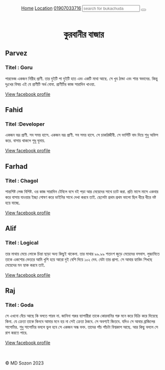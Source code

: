 <!DOCTYPE html>
<html lang="en">
<head>
    <meta charset="UTF-8">
    <meta name="viewport" content="width=device-width, initial-scale=1.0">
    <link rel="stylesheet" href="https://cdnjs.cloudflare.com/ajax/libs/font-awesome/6.4.0/css/all.min.css" integrity="sha512-iecdLmaskl7CVkqkXNQ/ZH/XLlvWZOJyj7Yy7tcenmpD1ypASozpmT/E0iPtmFIB46ZmdtAc9eNBvH0H/ZpiBw==" crossorigin="anonymous" referrerpolicy="no-referrer" />
    <link rel="stylesheet" href="friend.css">
    <title>Chudir vai dr info</title>
</head>
<body>
    <header>
        <div class="hp">
            <span class="head">
               <i class="fa-solid fa-house"></i>
               <a href="#" target="_blank">Home</a>
            </span>
           <span class="head"> <i class="fa-solid fa-location-dot"></i>
               <a href="https://www.google.com/maps/place/DIU+-+Dhaka+International+University/@23.7953561,90.4422354,17z/data=!4m14!1m7!3m6!1s0x3755c712dea569b3:0x73a5f6509b2106b6!2sDIU+-+Dhaka+International+University!8m2!3d23.7953512!4d90.4448103!16s%2Fm%2F02w7_zy!3m5!1s0x3755c712dea569b3:0x73a5f6509b2106b6!8m2!3d23.7953512!4d90.4448103!16s%2Fm%2F02w7_zy?entry=ttu" target="_blank">Location</a></span>
          <span class="head"><i class="fa-solid fa-phone"></i>
           <a href="#" target="_blank">01907033716</a></span>
          <span class="head"><input type="text" placeholder="search for bukachuda">
           <button><a href="#"><i class="fa-solid fa-magnifying-glass"></i></a></button></span>
           <span class="bob"><i class="fa-solid fa-bars"></i></span>
       </div>
    </header>
    <h1 style="text-align: center;">কুরবানীর বাজার</h1>
   <div class="con">
    <div class="divp">
        <h2>Parvez</h2>
        <h3>Titel : Goru</h3>
        <p>পারভেজ একজন নিরীহ প্রাণী. তার দুইটি পা দুইটি হাত এবং একটি মাথা আছে. সে খুব ঠান্ডা এবং শান্ত স্বভাবের. কিন্তু দুঃখের বিষয় এই যে প্রাণীটি অর্ধ বোবা. প্রাণীটির কাজ সারাদিন খাওয়া.</p>
         <a class="an" href="https://www.facebook.com/parvezahmed.off" target="_blank">View facebook profile</a>
    </div>
    <div class="divp">
        <h2>Fahid</h2>
        <h3>Titel :Developer</h3>
        <p>একজন ভদ্র প্রাণী. সব সময় হাসে. একজন ভদ্র প্রাণী. সব সময় হাসে. সে চাকরিজীবী. সে ভার্সিটি বাদ দিয়ে শুধু অফিস করে. বাসায় থাকলে শুধু ঘুমায়.</p>
         <a class="an" href="https://www.facebook.com/profile.php?id=100012896260208" target="_blank">View facebook profile</a>
    </div>
    <div class="divp">
        <h2>Farhad</h2>
        <h3>Titel : Chagol</h3>
        <p>শান্তশিষ্ট লেজ বিশিষ্ট. ওর কাজ সারাদিন টেবিলে বসে বই পড়া আর মেয়েদের সাথে চ্যাট করা. প্রতি মাসে মাসে একবার করে বাসায় যাওয়ার ইচ্ছা পোষণ করে ডাইনির সাথে দেখা করবে তাই. ছেলেটা প্রথম প্রথম ভালো ছিল ধীরে ধীরে নষ্ট হয়ে যাচ্ছে.</p>
         <a class="an" href="https://www.facebook.com/profile.php?id=100044702898532" target="_blank">View facebook profile</a>
    </div>
    <div class="divp">
        <h2>Alif</h2>
        <h3>Titel : Logical</h3>
        <p>তার মাথায় মেয়ে লোকে চিন্তা ছাড়া অন্য কিছুই থাকেনা. তার মাথার ৯৯.৯৯ শতাংশ জুড়ে মেয়েদের বসবাস. লুচ্চামিতে তাকে একশোর ভেতরে আমি খুশি হয়ে আরো দুই বেশি দিয়ে ১০২ দেব. যেটা তার প্রাপ্য. সে আবার হ্যাকিং শিখছে মেয়েদের মন হ্যাক করবে তাই.</p>
         <a class="an" href="https://www.facebook.com/alif.al786" target="_blank">View facebook profile</a>
    </div>
    <div class="divp">
        <h2>Raj</h2>
        <h3>Titel : Goda</h3>
        <p>সে এখনো বেঁচে আছে কি বলতে পারব না. জানিনা গরুর ব্যাপারীরা তাকে কোরবানির গরু মনে করে বিক্রি করে দিয়েছে কিনা. যে ক্রেতা তাকে কিনবে আমার মনে হয় না সেই ক্রেতা ঠকবে. সে অবশ্যই জিতবে. যদিও সে আবার ব্রাজিলের সাপোর্টার. শুধু সাপোর্টার বললে ভুল হবে সে একজন অন্ধ ভক্ত. তাদের পাঁচ পাঁচটা বিশ্বকাপ আছে. আর কিছু বললে সে রাগ করতে পারে.</p>
         <a class="an" href="https://www.facebook.com/meyadadhossain.raj" target="_blank">View facebook profile</a>
    </div>
   </div>
   <br><br>
   <footer class="fot">
    <p>&copy; MD Sozon 2023</p>
    <br>
    <span class="fotc"><i class="fa-brands fa-facebook"><a href="https://www.facebook.com/mdsozon24"></a></i></span>
    <span class="fotc"><i class="fa-brands fa-twitter"><a href="https://twitter.com/MDSozon2"></a></i></span>
    <span class="fotc"><i class="fa-brands fa-linkedin"><a href="https://www.linkedin.com/in/md-sozon-476935214/"></a></i></span>

   </footer>
</body>
</html>

